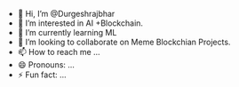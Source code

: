 - 👋 Hi, I’m @Durgeshrajbhar
- 👀 I’m interested in AI +Blockchain.
- 🌱 I’m currently learning ML
- 💞️ I’m looking to collaborate on Meme Blockchian Projects.
- 📫 How to reach me ...
- 😄 Pronouns: ...
- ⚡ Fun fact: ...

<!---
Durgeshrajbhar/Durgeshrajbhar is a ✨ special ✨ repository because its `README.md` (this file) appears on your GitHub profile.
You can click the Preview link to take a look at your changes.
--->
